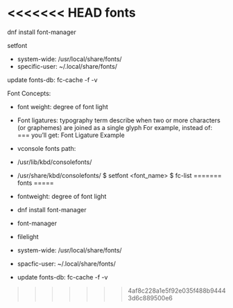 <<<<<<< HEAD
fonts
===

dnf install font-manager

setfont 
- system-wide: /usr/local/share/fonts/
- specific-user: ~/.local/share/fonts/


update fonts-db: fc-cache -f -v


Font Concepts:
- font weight: degree of font light
- Font ligatures: typography term describe when two or more characters (or graphemes) are joined as a single glyph
    For example, instead of: === you’ll get: Font Ligature Example




- vconsole fonts path:
- /usr/lib/kbd/consolefonts/
- /usr/share/kbd/consolefonts/
$ setfont <font_name>
$ fc-list
=======
fonts
=====

- fontweight: degree of font light
- dnf install font-manager
- font-manager
- filelight

- system-wide: /usr/local/share/fonts/
- spacfic-user: ~/.local/share/fonts/


- update fonts-db: fc-cache -f -v
>>>>>>> 4af8c228a1e5f92e035f488b94443d6c889500e6

